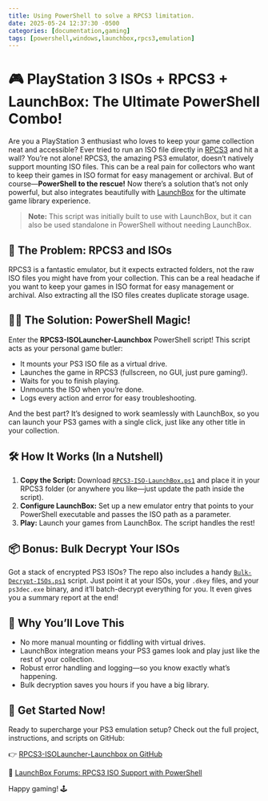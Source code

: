 ```yaml
---
title: Using PowerShell to solve a RPCS3 limitation.
date: 2025-05-24 12:37:30 -0500
categories: [documentation,gaming]
tags: [powershell,windows,launchbox,rpcs3,emulation]
---
```


# 🎮 PlayStation 3 ISOs + RPCS3 + LaunchBox: The Ultimate PowerShell Combo!

Are you a PlayStation 3 enthusiast who loves to keep your game collection neat and accessible? Ever tried to run an ISO file directly in [RPCS3](https://rpcs3.net) and hit a wall? You’re not alone! RPCS3, the amazing PS3 emulator, doesn’t natively support mounting ISO files. This can be a real pain for collectors who want to keep their games in ISO format for easy management or archival. But of course—**PowerShell to the rescue!** Now there’s a solution that’s not only powerful, but also integrates beautifully with [LaunchBox](https://www.launchbox-app.com) for the ultimate game library experience.

> **Note:** This script was initially built to use with LaunchBox, but it can also be used standalone in PowerShell without needing LaunchBox.

## 🚀 The Problem: RPCS3 and ISOs

RPCS3 is a fantastic emulator, but it expects extracted folders, not the raw ISO files you might have from your collection. This can be a real headache if you want to keep your games in ISO format for easy management or archival.  Also extracting all the ISO files creates duplicate storage usage.

## 🧙‍♂️ The Solution: PowerShell Magic!

Enter the **RPCS3-ISOLauncher-Launchbox** PowerShell script! This script acts as your personal game butler:
- It mounts your PS3 ISO file as a virtual drive.
- Launches the game in RPCS3 (fullscreen, no GUI, just pure gaming!).
- Waits for you to finish playing.
- Unmounts the ISO when you’re done.
- Logs every action and error for easy troubleshooting.

And the best part? It’s designed to work seamlessly with LaunchBox, so you can launch your PS3 games with a single click, just like any other title in your collection.

## 🛠️ How It Works (In a Nutshell)

1. **Copy the Script:** Download [`RPCS3-ISO-LaunchBox.ps1`](https://github.com/ptmorris1/RPCS3-ISOLauncher-Launchbox) and place it in your RPCS3 folder (or anywhere you like—just update the path inside the script).
2. **Configure LaunchBox:** Set up a new emulator entry that points to your PowerShell executable and passes the ISO path as a parameter.
3. **Play:** Launch your games from LaunchBox. The script handles the rest!

## 📦 Bonus: Bulk Decrypt Your ISOs

Got a stack of encrypted PS3 ISOs? The repo also includes a handy [`Bulk-Decrypt-ISOs.ps1`](https://github.com/ptmorris1/RPCS3-ISOLauncher-Launchbox/blob/main/Bulk-Decrypt-ISOs.ps1) script. Just point it at your ISOs, your `.dkey` files, and your `ps3dec.exe` binary, and it’ll batch-decrypt everything for you. It even gives you a summary report at the end!

## 🤩 Why You’ll Love This
- No more manual mounting or fiddling with virtual drives.
- LaunchBox integration means your PS3 games look and play just like the rest of your collection.
- Robust error handling and logging—so you know exactly what’s happening.
- Bulk decryption saves you hours if you have a big library.

## 🔗 Get Started Now!
Ready to supercharge your PS3 emulation setup? Check out the full project, instructions, and scripts on GitHub:

👉 [RPCS3-ISOLauncher-Launchbox on GitHub](https://github.com/ptmorris1/RPCS3-ISOLauncher-Launchbox)

💬 [LaunchBox Forums: RPCS3 ISO Support with PowerShell](https://forums.launchbox-app.com/topic/42569-rpcs3-iso-support-with-powershell)

Happy gaming! 🕹️
